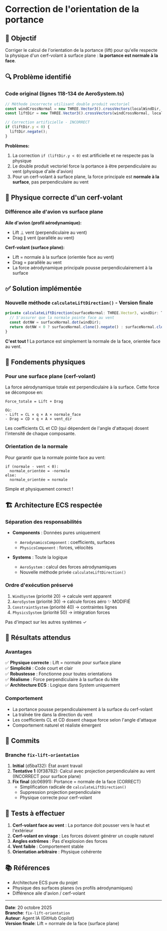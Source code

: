 # Correction de l'orientation de la portance

## 🎯 Objectif
Corriger le calcul de l'orientation de la portance (lift) pour qu'elle respecte la physique d'un cerf-volant à surface plane : **la portance est normale à la face**.

## 🔍 Problème identifié

### Code original (lignes 118-134 de AeroSystem.ts)
```typescript
// Méthode incorrecte utilisant double produit vectoriel
const windCrossNormal = new THREE.Vector3().crossVectors(localWindDir, surfaceNormal);
const liftDir = new THREE.Vector3().crossVectors(windCrossNormal, localWindDir).normalize();

// Correction artificielle - INCORRECT
if (liftDir.y < 0) {
  liftDir.negate();
}
```

**Problèmes:**
1. La correction `if (liftDir.y < 0)` est artificielle et ne respecte pas la physique
2. Le double produit vectoriel force la portance à être perpendiculaire au vent (physique d'aile d'avion)
3. Pour un cerf-volant à surface plane, la force principale est **normale à la surface**, pas perpendiculaire au vent

## 📐 Physique correcte d'un cerf-volant

### Différence aile d'avion vs surface plane

**Aile d'avion (profil aérodynamique):**
- Lift ⊥ vent (perpendiculaire au vent)
- Drag ∥ vent (parallèle au vent)

**Cerf-volant (surface plane):**
- Lift = normale à la surface (orientée face au vent)
- Drag = parallèle au vent
- La force aérodynamique principale pousse perpendiculairement à la surface

## ✅ Solution implémentée

### Nouvelle méthode `calculateLiftDirection()` - Version finale

```typescript
private calculateLiftDirection(surfaceNormal: THREE.Vector3, windDir: THREE.Vector3): THREE.Vector3 {
  // S'assurer que la normale pointe face au vent
  const dotNW = surfaceNormal.dot(windDir);
  return dotNW < 0 ? surfaceNormal.clone().negate() : surfaceNormal.clone();
}
```

**C'est tout !** La portance est simplement la normale de la face, orientée face au vent.

## 📐 Fondements physiques

### Pour une surface plane (cerf-volant)

La force aérodynamique totale est perpendiculaire à la surface. Cette force se décompose en:

```
Force_totale = Lift + Drag

Où:
- Lift = CL × q × A × normale_face
- Drag = CD × q × A × vent_dir
```

Les coefficients CL et CD (qui dépendent de l'angle d'attaque) dosent l'intensité de chaque composante.

### Orientation de la normale

Pour garantir que la normale pointe face au vent:
```
if (normale · vent < 0):
  normale_orientée = -normale
else:
  normale_orientée = normale
```

Simple et physiquement correct !

## 🏗️ Architecture ECS respectée

### Séparation des responsabilités
- **Components** : Données pures uniquement
  - `AerodynamicsComponent` : coefficients, surfaces
  - `PhysicsComponent` : forces, vélocités
  
- **Systems** : Toute la logique
  - `AeroSystem` : calcul des forces aérodynamiques
  - Nouvelle méthode privée `calculateLiftDirection()`

### Ordre d'exécution préservé
1. `WindSystem` (priorité 20) → calcule vent apparent
2. `AeroSystem` (priorité 30) → calcule forces aéro ✨ MODIFIÉ
3. `ConstraintSystem` (priorité 40) → contraintes lignes
4. `PhysicsSystem` (priorité 50) → intégration forces

Pas d'impact sur les autres systèmes ✓

## 🎯 Résultats attendus

### Avantages
✅ **Physique correcte** : Lift = normale pour surface plane  
✅ **Simplicité** : Code court et clair  
✅ **Robustesse** : Fonctionne pour toutes orientations  
✅ **Réalisme** : Force perpendiculaire à la surface du kite  
✅ **Architecture ECS** : Logique dans System uniquement  

### Comportement
- La portance pousse perpendiculairement à la surface du cerf-volant
- La traînée tire dans la direction du vent
- Les coefficients CL et CD dosent chaque force selon l'angle d'attaque
- Comportement naturel et réaliste émergent

## 📝 Commits

### Branche `fix-lift-orientation`

1. **Initial** (d5ba132): État avant travail
2. **Tentative 1** (0f38782): Calcul avec projection perpendiculaire au vent (INCORRECT pour surface plane)
3. **Fix final** (dc06991): Portance = normale de la face (CORRECT)
   - Simplification radicale de `calculateLiftDirection()`
   - Suppression projection perpendiculaire
   - Physique correcte pour cerf-volant

## 🧪 Tests à effectuer

1. **Cerf-volant face au vent** : La portance doit pousser vers le haut et l'extérieur
2. **Cerf-volant en virage** : Les forces doivent générer un couple naturel
3. **Angles extrêmes** : Pas d'explosion des forces
4. **Vent faible** : Comportement stable
5. **Orientation arbitraire** : Physique cohérente

## 📚 Références

- Architecture ECS pure du projet
- Physique des surfaces planes (vs profils aérodynamiques)
- Différence aile d'avion / cerf-volant

---

**Date**: 20 octobre 2025  
**Branche**: `fix-lift-orientation`  
**Auteur**: Agent IA (GitHub Copilot)  
**Version finale**: Lift = normale de la face (surface plane)
